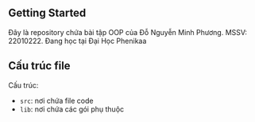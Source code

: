 ## Getting Started

Đây là repository chứa bài tập OOP của Đỗ Nguyễn Minh Phương. MSSV: 22010222. Đang học tại Đại Học Phenikaa

## Cấu trúc file

Cấu trúc:

- `src`: nơi chứa file code
- `lib`: nơi chứa các gói phụ thuộc





